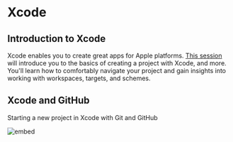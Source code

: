 # Xcode


## Introduction to Xcode

Xcode enables you to create great apps for Apple platforms. [This session](https://developer.apple.com/videos/play/wwdc2016/413/) will introduce you to the basics of creating a project with Xcode, and more. You'll learn how to comfortably navigate your project and gain insights into working with workspaces, targets, and schemes.

## Xcode and GitHub

Starting a new project in Xcode with Git and GitHub

![embed](https://player.vimeo.com/video/161756276)
